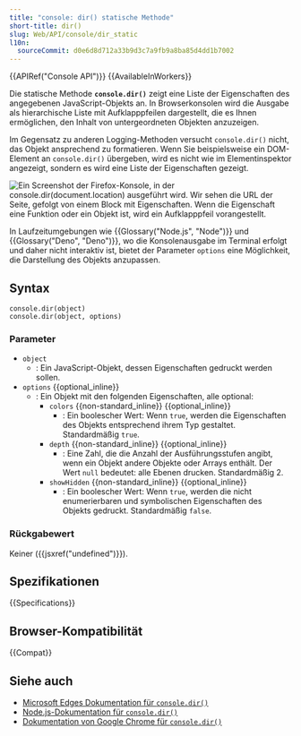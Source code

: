 ```yaml
---
title: "console: dir() statische Methode"
short-title: dir()
slug: Web/API/console/dir_static
l10n:
  sourceCommit: d0e6d8d712a33b9d3c7a9fb9a8ba85d4dd1b7002
---
```


{{APIRef("Console API")}} {{AvailableInWorkers}}

Die statische Methode **`console.dir()`** zeigt eine Liste der Eigenschaften des angegebenen JavaScript-Objekts an. In Browserkonsolen wird die Ausgabe als hierarchische Liste mit Aufklapppfeilen dargestellt, die es Ihnen ermöglichen, den Inhalt von untergeordneten Objekten anzuzeigen.

Im Gegensatz zu anderen Logging-Methoden versucht `console.dir()` nicht, das Objekt ansprechend zu formatieren. Wenn Sie beispielsweise ein DOM-Element an `console.dir()` übergeben, wird es nicht wie im Elementinspektor angezeigt, sondern es wird eine Liste der Eigenschaften gezeigt.

![Ein Screenshot der Firefox-Konsole, in der console.dir(document.location) ausgeführt wird. Wir sehen die URL der Seite, gefolgt von einem Block mit Eigenschaften. Wenn die Eigenschaft eine Funktion oder ein Objekt ist, wird ein Aufklapppfeil vorangestellt.](console-dir.png)

In Laufzeitumgebungen wie {{Glossary("Node.js", "Node")}} und {{Glossary("Deno", "Deno")}}, wo die Konsolenausgabe im Terminal erfolgt und daher nicht interaktiv ist, bietet der Parameter `options` eine Möglichkeit, die Darstellung des Objekts anzupassen.

## Syntax

```js-nolint
console.dir(object)
console.dir(object, options)
```

### Parameter

- `object`
  - : Ein JavaScript-Objekt, dessen Eigenschaften gedruckt werden sollen.
- `options` {{optional_inline}}
  - : Ein Objekt mit den folgenden Eigenschaften, alle optional:
    - `colors` {{non-standard_inline}} {{optional_inline}}
      - : Ein boolescher Wert: Wenn `true`, werden die Eigenschaften des Objekts entsprechend ihrem Typ gestaltet. Standardmäßig `true`.
    - `depth` {{non-standard_inline}} {{optional_inline}}
      - : Eine Zahl, die die Anzahl der Ausführungsstufen angibt, wenn ein Objekt andere Objekte oder Arrays enthält. Der Wert `null` bedeutet: alle Ebenen drucken. Standardmäßig 2.
    - `showHidden` {{non-standard_inline}} {{optional_inline}}
      - : Ein boolescher Wert: Wenn `true`, werden die nicht enumerierbaren und symbolischen Eigenschaften des Objekts gedruckt. Standardmäßig `false`.

### Rückgabewert

Keiner ({{jsxref("undefined")}}).

## Spezifikationen

{{Specifications}}

## Browser-Kompatibilität

{{Compat}}

## Siehe auch

- [Microsoft Edges Dokumentation für `console.dir()`](https://learn.microsoft.com/en-us/microsoft-edge/devtools-guide-chromium/console/api#dir)
- [Node.js-Dokumentation für `console.dir()`](https://nodejs.org/docs/latest/api/console.html#consoledirobj-options)
- [Dokumentation von Google Chrome für `console.dir()`](https://developer.chrome.com/docs/devtools/console/api/#dir)
